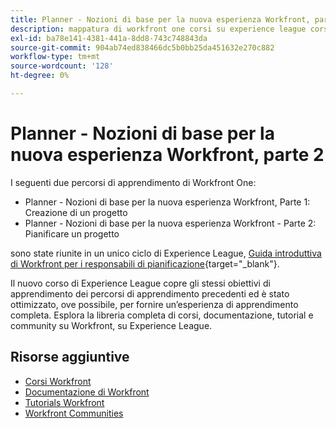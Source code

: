 ```yaml
---
title: Planner - Nozioni di base per la nuova esperienza Workfront, parte 2
description: mappatura di workfront one corsi su experience league corsi
exl-id: ba78e141-4381-441a-8dd8-743c748843da
source-git-commit: 904ab74ed838466dc5b0bb25da451632e270c882
workflow-type: tm+mt
source-wordcount: '128'
ht-degree: 0%

---
```


# Planner - Nozioni di base per la nuova esperienza Workfront, parte 2

I seguenti due percorsi di apprendimento di Workfront One:

* Planner - Nozioni di base per la nuova esperienza Workfront, Parte 1: Creazione di un progetto
* Planner - Nozioni di base per la nuova esperienza Workfront - Parte 2: Pianificare un progetto

sono state riunite in un unico ciclo di Experience League, [Guida introduttiva di Workfront per i responsabili di pianificazione](https://experienceleague.adobe.com/?recommended=Workfront-U-1-2022.1.planners){target="_blank"}.

Il nuovo corso di Experience League copre gli stessi obiettivi di apprendimento dei percorsi di apprendimento precedenti ed è stato ottimizzato, ove possibile, per fornire un’esperienza di apprendimento completa.  Esplora la libreria completa di corsi, documentazione, tutorial e community su Workfront, su Experience League.

## Risorse aggiuntive

* [Corsi Workfront](https://experienceleague.adobe.com/?lang=en&amp;Solution=Workfront#courses)
* [Documentazione di Workfront](https://experienceleague.adobe.com/docs/workfront.html)
* [Tutorials Workfront](https://experienceleague.adobe.com/docs/workfront-learn/tutorials-workfront/home.html)
* [Workfront Communities](https://experienceleaguecommunities.adobe.com/t5/workfront/ct-p/workfront)
